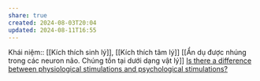 ```yaml
---
share: true
created: 2024-08-03T20:04
updated: 2024-08-11T16:55
---
```

Khái niệm:: [[Kích thích sinh lý]], [[Kích thích tâm lý]]
[[Ẩn dụ được nhúng trong các neuron não. Chúng tồn tại dưới dạng vật lý]]
[Is there a difference between physiological stimulations and psychological stimulations?](https://psychology.stackexchange.com/q/19992/12937)